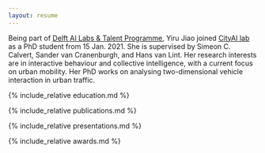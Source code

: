 ```yaml
---
layout: resume
---
```


Being part of [<u>Delft AI Labs & Talent Programme</u>](https://www.tudelft.nl/ai/tu-delft-ai-labs), Yiru Jiao joined [<u>CityAI lab</u>](https://www.tudelft.nl/en/ai/cityai-lab) as a PhD student from 15 Jan. 2021. She is supervised by Simeon C. Calvert, Sander van Cranenburgh, and Hans van Lint. Her research interests are in interactive behaviour and collective intelligence, with a current focus on urban mobility. Her PhD works on analysing two-dimensional vehicle interaction in urban traffic.

{% include_relative education.md %}

{% include_relative publications.md %}

{% include_relative presentations.md %}

{% include_relative awards.md %}
